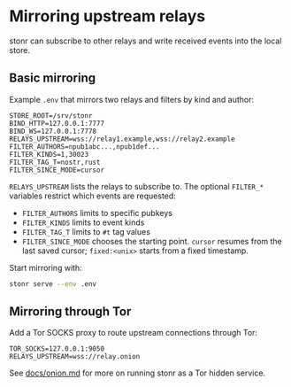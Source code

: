 # Mirroring upstream relays

stonr can subscribe to other relays and write received events into the local store.

## Basic mirroring

Example `.env` that mirrors two relays and filters by kind and author:

```
STORE_ROOT=/srv/stonr
BIND_HTTP=127.0.0.1:7777
BIND_WS=127.0.0.1:7778
RELAYS_UPSTREAM=wss://relay1.example,wss://relay2.example
FILTER_AUTHORS=npub1abc...,npub1def...
FILTER_KINDS=1,30023
FILTER_TAG_T=nostr,rust
FILTER_SINCE_MODE=cursor
```

`RELAYS_UPSTREAM` lists the relays to subscribe to. The optional `FILTER_*`
variables restrict which events are requested:

- `FILTER_AUTHORS` limits to specific pubkeys
- `FILTER_KINDS` limits to event kinds
- `FILTER_TAG_T` limits to `#t` tag values
- `FILTER_SINCE_MODE` chooses the starting point. `cursor` resumes from the last
  saved cursor; `fixed:<unix>` starts from a fixed timestamp.

Start mirroring with:

```bash
stonr serve --env .env
```

## Mirroring through Tor

Add a Tor SOCKS proxy to route upstream connections through Tor:

```
TOR_SOCKS=127.0.0.1:9050
RELAYS_UPSTREAM=wss://relay.onion
```

See [docs/onion.md](onion.md) for more on running stonr as a Tor hidden service.
